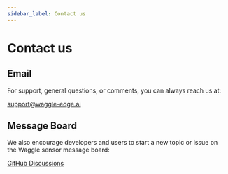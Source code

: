 ```yaml
---
sidebar_label: Contact us
---
```


# Contact us

## Email 

For support, general questions, or comments, you can always reach us at:

[support@waggle-edge.ai](mailto:support@waggle-edge.ai)

## Message Board

We also encourage developers and users to start a new topic or issue on the Waggle sensor message board:

[GitHub Discussions](https://github.com/orgs/waggle-sensor/discussions)

